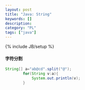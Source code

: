 ```yaml
--- 
layout: post 
title: "Java: String" 
keywords: [] 
description: 
category: "PL"
tags: ["java"] 
--- 
```

{% include JB/setup %}


#### 字符分割
```java
String[] a="ab@cd".split("@");
		for(String v:a){
			System.out.println(v);
		}
```

